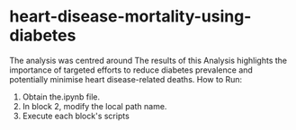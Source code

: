 # heart-disease-mortality-using-diabetes
The analysis was centred around The results of this Analysis highlights the importance of targeted efforts to reduce diabetes prevalence and potentially minimise heart disease-related deaths. How to Run:

1) Obtain the.ipynb file.
2) In block 2, modify the local path name.
3) Execute each block's scripts
